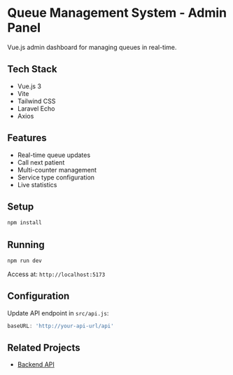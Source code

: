 # Queue Management System - Admin Panel

Vue.js admin dashboard for managing queues in real-time.

## Tech Stack
- Vue.js 3
- Vite
- Tailwind CSS
- Laravel Echo
- Axios

## Features
- Real-time queue updates
- Call next patient
- Multi-counter management
- Service type configuration
- Live statistics

## Setup
```bash
npm install
```

## Running
```bash
npm run dev
```

Access at: `http://localhost:5173`

## Configuration

Update API endpoint in `src/api.js`:
```javascript
baseURL: 'http://your-api-url/api'
```

## Related Projects
- [Backend API](https://github.com/humphreyobure/queue-backend)